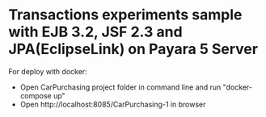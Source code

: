 # Transactions experiments sample with EJB 3.2, JSF 2.3 and JPA(EclipseLink) on Payara 5 Server
For deploy with docker:
  - Open CarPurchasing project folder in command line and run  "docker-compose up"
  - Open http://localhost:8085/CarPurchasing-1 in browser
